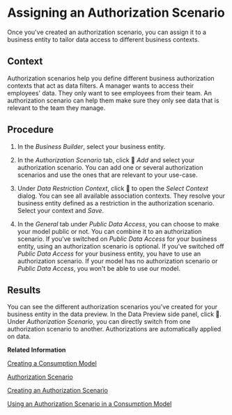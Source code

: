 <!-- loio2e623549056943159e20bcc9240899b1 -->

<link rel="stylesheet" type="text/css" href="../css/sap-icons.css"/>

# Assigning an Authorization Scenario

Once you've created an authorization scenario, you can assign it to a business entity to tailor data access to different business contexts.



## Context

Authorization scenarios help you define different business authorization contexts that act as data filters. A manager wants to access their employees' data. They only want to see employees from their team. An authorization scenario can help them make sure they only see data that is relevant to the team they manage.



## Procedure

1.  In the *Business Builder*, select your business entity.

2.  In the *Authorization Scenario* tab, click <span class="FPA-icons"></span> *Add* and select your authorization scenario. You can add one or several authorization scenarios and use the ones that are relevant to your use-case.

3.  Under *Data Restriction Context*, click <span class="FPA-icons"></span> to open the *Select Context* dialog. You can see all available association contexts. They resolve your business entity defined as a restriction in the authorization scenario. Select your context and *Save*.

4.  In the *General* tab under *Public Data Access*, you can choose to make your model public or not. You can combine it to an authorization scenario. If you've switched on *Public Data Access* for your business entity, using an authorization scenario is optional. If you've switched off *Public Data Access* for your business entity, you have to use an authorization scenario. If your model has no authorization scenario or *Public Data Access*, you won't be able to use our model.




<a name="loio2e623549056943159e20bcc9240899b1__result_iy2_xpj_qmb"/>

## Results

You can see the different authorization scenarios you've created for your business entity in the data preview. In the Data Preview side panel, click <span class="FPA-icons"></span>. Under *Authorization Scenario*, you can directly switch from one authorization scenario to another. Authorizations are automatically applied on data.

**Related Information**  


[Creating a Consumption Model](creating-a-consumption-model-337fa99.md "Consumption models are the basis to consume your data.")

[Authorization Scenario](authorization-scenario-46d8c42.md "Authorization scenarios allow modelers to define which data is relevant to a user's context. They are made available through business entities and can be used in consumption models for specific use-cases.")

[Creating an Authorization Scenario](creating-an-authorization-scenario-167c05c.md "Authorization scenarios help you control data access for business entities leveraging data access controls.")

[Using an Authorization Scenario in a Consumption Model](using-an-authorization-scenario-in-a-consumption-model-54839e8.md "Choose from your business entities which authorization scenarios to use in a consumption model.")


